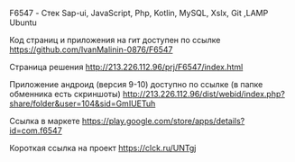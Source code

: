 

F6547 - Стек Sap-ui, JavaScript, Php, Kotlin, MySQL, Xslx, Git ,LAMP Ubuntu 

 
Код страниц и приложения на гит доступен по ссылке
https://github.com/IvanMalinin-0876/F6547
 
Страница решения
http://213.226.112.96/prj/F6547/index.html
 
Приложение андроид (версия 9-10)  доступно по ссылке (в папке обменника есть скриншоты)
http://213.226.112.96/dist/webid/index.php?share/folder&user=104&sid=GmIUETuh
 
Ссылка в маркете https://play.google.com/store/apps/details?id=com.f6547

Короткая ссылка на проект https://clck.ru/UNTgj
